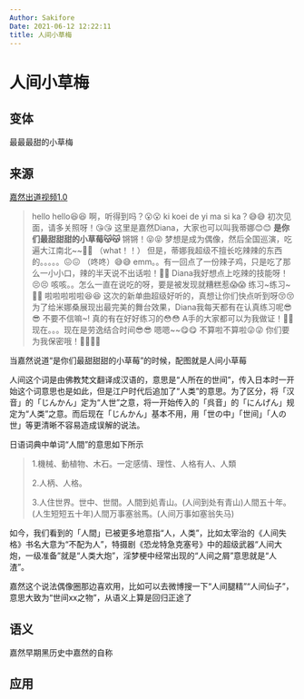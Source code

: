 ```yaml
---
Author: Sakifore
Date: 2021-06-12 12:22:11
title: 人间小草梅
---
```

# 人间小草梅

## 变体

最最最甜的小草梅

## 来源

[嘉然出道视频1.0](https://www.bilibili.com/video/BV1kb4y1X76h)

>hello hello😆😆
>啊，听得到吗？😮😮
>ki koei de yi ma si ka？😅😅
>初次见面，请多关照呀！😘😘
>这里是嘉然Diana，大家也可以叫我蒂娜😊😊
>**是你们最甜甜甜的小草莓😽😽**
>锵锵！😝😝
>梦想是成为偶像，然后全国巡演，吃遍大江南北\~~🤤🤤
>（what！！）
>但是，蒂娜我超级不擅长吃辣辣的东西的。。。。。😖😖
>（咚咚）😅😅
>emm。。有一回点了一份辣子鸡，只是吃了那么一小小口，辣的半天说不出话啦！🤬🤬
>Diana我好想点上吃辣的技能呀！😣😣
>咳咳。。怎么一直在说吃的呀，要是被发现就糟糕惹😱😱
>练习~练习~😤😤
>啦啦啦啦啦😆😆
>这次的新单曲超级好听的，真想让你们快点听到呀😚😚
>为了给米娜桑展现出最完美的舞台效果，Diana我每天都有在认真练习呢😎😎
>不要不信嘛~!
>真的有在好好练习的😳😳
>A手的大家都可以为我做证！🤗🤗
>现在。。。现在是劳逸结合时间😎😎
>嗯嗯\~~😋😋
>不算啦不算啦😜😜
>你们要为我保密哦！🙇🙇🙇🙇

当嘉然说道“是你们最甜甜甜的小草莓”的时候，配图就是人间小草莓

人间这个词是由佛教梵文翻译成汉语的，意思是“人所在的世间”，传入日本时一开始这个词意思也是如此，但是江户时代后追加了“人类”的意思。为了区分，将「汉音」的「じんかん」定为“人世”之意，将一开始传入的「呉音」的「にんげん」规定为“人类”之意。而后现在「じんかん」基本不用，用「世の中」「世间」「人の世」等更清晰不容易造成误解的说法。

日语词典中单词“人間”的意思如下所示
>1.機械、動植物、木石。一定感情、理性、人格有人、人類
>
>2.人柄、人格。
>
>3.人住世界。世中、世間。人間到処青山。(人间到处有青山)人間五十年。(人生短短五十年)人間万事塞翁馬。(人间万事如塞翁失马)

如今，我们看到的「人間」已被更多地意指“人，人类”，比如太宰治的《人间失格》书名大意为“不配为人”，特摄剧《恐龙特急克塞号》中的超级武器“人间大炮，一级准备”就是“人类大炮”，淫梦梗中经常出现的“人间之屑”意思就是“人渣”。

嘉然这个说法偶像圈那边喜欢用，比如可以去微博搜一下“人间腿精”“人间仙子”，意思大致为“世间xx之物”，从语义上算是回归正途了

## 语义

嘉然早期黑历史中嘉然的自称

## 应用

